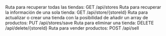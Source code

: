 Ruta para recuperar todas las tiendas: GET /api/stores
Ruta para recuperar la información de una sola tienda: GET /api/store/{storeId}
Ruta para actualizar o crear una tienda con la posibilidad de añadir un array de productos: PUT /api/stores/save
Ruta para eliminar una tienda: DELETE /api/delete/{storeId}
Ruta para vender productos: POST /api/sell